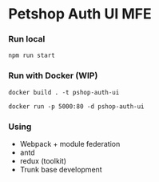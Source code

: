 # Petshop Auth UI MFE

### Run local
`npm run start`

### Run with Docker (WIP)
```
docker build . -t pshop-auth-ui

docker run -p 5000:80 -d pshop-auth-ui
```

### Using

* Webpack + module federation
* antd
* redux (toolkit)
* Trunk base development
